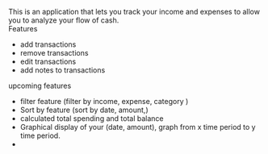 This is an application that lets you track your income and expenses to allow you to analyze your flow of cash.<br>
Features
<ul>
    <li>add transactions</li>
   <li>remove transactions</li>
   <li>edit transactions</li>
   <li> add notes to transactions</li>
  
</ul>
upcoming features
<ul>
  <li>filter feature (filter by income, expense, category )</li>
   <li> Sort by feature (sort by date, amount,)</li>
   <li>calculated total spending and total balance </li>
   <li> Graphical display of your (date, amount), graph from x time period to y time period. </li>
   <li></li>
</ul>
